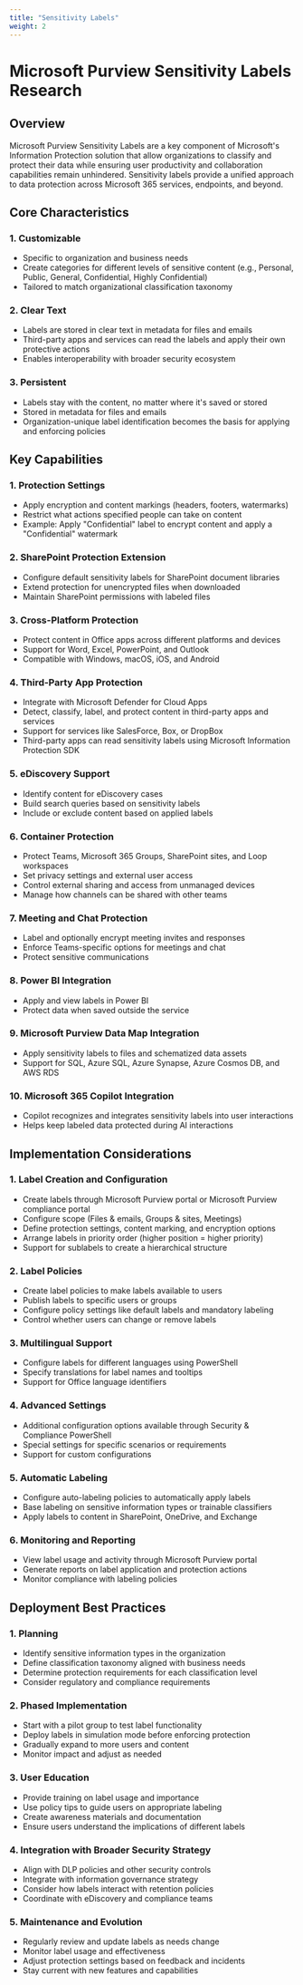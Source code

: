 ```yaml
---
title: "Sensitivity Labels"
weight: 2
---
```


# Microsoft Purview Sensitivity Labels Research

## Overview
Microsoft Purview Sensitivity Labels are a key component of Microsoft's Information Protection solution that allow organizations to classify and protect their data while ensuring user productivity and collaboration capabilities remain unhindered. Sensitivity labels provide a unified approach to data protection across Microsoft 365 services, endpoints, and beyond.

## Core Characteristics

### 1. Customizable
- Specific to organization and business needs
- Create categories for different levels of sensitive content (e.g., Personal, Public, General, Confidential, Highly Confidential)
- Tailored to match organizational classification taxonomy

### 2. Clear Text
- Labels are stored in clear text in metadata for files and emails
- Third-party apps and services can read the labels and apply their own protective actions
- Enables interoperability with broader security ecosystem

### 3. Persistent
- Labels stay with the content, no matter where it's saved or stored
- Stored in metadata for files and emails
- Organization-unique label identification becomes the basis for applying and enforcing policies

## Key Capabilities

### 1. Protection Settings
- Apply encryption and content markings (headers, footers, watermarks)
- Restrict what actions specified people can take on content
- Example: Apply "Confidential" label to encrypt content and apply a "Confidential" watermark

### 2. SharePoint Protection Extension
- Configure default sensitivity labels for SharePoint document libraries
- Extend protection for unencrypted files when downloaded
- Maintain SharePoint permissions with labeled files

### 3. Cross-Platform Protection
- Protect content in Office apps across different platforms and devices
- Support for Word, Excel, PowerPoint, and Outlook
- Compatible with Windows, macOS, iOS, and Android

### 4. Third-Party App Protection
- Integrate with Microsoft Defender for Cloud Apps
- Detect, classify, label, and protect content in third-party apps and services
- Support for services like SalesForce, Box, or DropBox
- Third-party apps can read sensitivity labels using Microsoft Information Protection SDK

### 5. eDiscovery Support
- Identify content for eDiscovery cases
- Build search queries based on sensitivity labels
- Include or exclude content based on applied labels

### 6. Container Protection
- Protect Teams, Microsoft 365 Groups, SharePoint sites, and Loop workspaces
- Set privacy settings and external user access
- Control external sharing and access from unmanaged devices
- Manage how channels can be shared with other teams

### 7. Meeting and Chat Protection
- Label and optionally encrypt meeting invites and responses
- Enforce Teams-specific options for meetings and chat
- Protect sensitive communications

### 8. Power BI Integration
- Apply and view labels in Power BI
- Protect data when saved outside the service

### 9. Microsoft Purview Data Map Integration
- Apply sensitivity labels to files and schematized data assets
- Support for SQL, Azure SQL, Azure Synapse, Azure Cosmos DB, and AWS RDS

### 10. Microsoft 365 Copilot Integration
- Copilot recognizes and integrates sensitivity labels into user interactions
- Helps keep labeled data protected during AI interactions

## Implementation Considerations

### 1. Label Creation and Configuration
- Create labels through Microsoft Purview portal or Microsoft Purview compliance portal
- Configure scope (Files & emails, Groups & sites, Meetings)
- Define protection settings, content marking, and encryption options
- Arrange labels in priority order (higher position = higher priority)
- Support for sublabels to create a hierarchical structure

### 2. Label Policies
- Create label policies to make labels available to users
- Publish labels to specific users or groups
- Configure policy settings like default labels and mandatory labeling
- Control whether users can change or remove labels

### 3. Multilingual Support
- Configure labels for different languages using PowerShell
- Specify translations for label names and tooltips
- Support for Office language identifiers

### 4. Advanced Settings
- Additional configuration options available through Security & Compliance PowerShell
- Special settings for specific scenarios or requirements
- Support for custom configurations

### 5. Automatic Labeling
- Configure auto-labeling policies to automatically apply labels
- Base labeling on sensitive information types or trainable classifiers
- Apply labels to content in SharePoint, OneDrive, and Exchange

### 6. Monitoring and Reporting
- View label usage and activity through Microsoft Purview portal
- Generate reports on label application and protection actions
- Monitor compliance with labeling policies

## Deployment Best Practices

### 1. Planning
- Identify sensitive information types in the organization
- Define classification taxonomy aligned with business needs
- Determine protection requirements for each classification level
- Consider regulatory and compliance requirements

### 2. Phased Implementation
- Start with a pilot group to test label functionality
- Deploy labels in simulation mode before enforcing protection
- Gradually expand to more users and content
- Monitor impact and adjust as needed

### 3. User Education
- Provide training on label usage and importance
- Use policy tips to guide users on appropriate labeling
- Create awareness materials and documentation
- Ensure users understand the implications of different labels

### 4. Integration with Broader Security Strategy
- Align with DLP policies and other security controls
- Integrate with information governance strategy
- Consider how labels interact with retention policies
- Coordinate with eDiscovery and compliance teams

### 5. Maintenance and Evolution
- Regularly review and update labels as needs change
- Monitor label usage and effectiveness
- Adjust protection settings based on feedback and incidents
- Stay current with new features and capabilities
